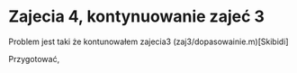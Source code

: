 # Zajecia 4, kontynuowanie zajeć 3 
Problem jest taki że  kontunowałem zajecia3 (zaj3/dopasowainie.m)[Skibidi]

Przygotować, 